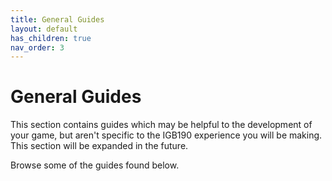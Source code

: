 ```yaml
---
title: General Guides
layout: default
has_children: true
nav_order: 3
---
```


# General Guides
This section contains guides which may be helpful to the development of your game, but aren't specific to the IGB190 experience you will be making. This section will be expanded in the future.

Browse some of the guides found below.